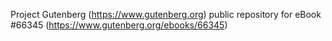Project Gutenberg (https://www.gutenberg.org) public repository for
eBook #66345 (https://www.gutenberg.org/ebooks/66345)

